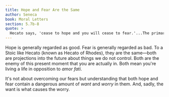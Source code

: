 ```yaml
---
title: Hope and Fear Are the Same
author: Seneca
book: Moral Letters
section: 5.7b-8
quote: >
  Hecato says, 'cease to hope and you will cease to fear.'...The primary cause of both these ills is that instead of adapting ourselves to present circumstances we send out thoughts too far ahead.
---
```


Hope is generally regarded as good. Fear is generally regarded as bad. To a Stoic like Hecato (known as Hecato of Rhodes), they are the same—both are projections into the future about things we do not control. Both are the enemy of this present moment that you are actually in. Both mean you're living a life in opposition to _amor fati_.

It's not about overcoming our fears but understanding that both hope and fear contain a dangerous amount of _want_ and _worry_ in them. And, sadly, the want is what causes the worry.

